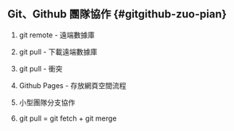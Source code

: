 ## Git、Github 團隊協作 {#gitgithub-zuo-pian}

1. git remote - 遠端數據庫

2. git pull - 下載遠端數據庫

3. git pull - 衝突

4. Github Pages - 存放網頁空間流程

5. 小型團隊分支協作

6. git pull = git fetch + git merge

